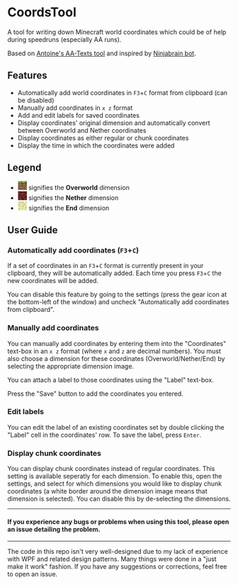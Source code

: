 # CoordsTool
A tool for writing down Minecraft world coordinates which could be of help during speedruns (especially AA runs).

Based on [Antoine's AA-Texts tool](https://github.com/Antoine-MSL/AA-Texts) and inspired by [Ninjabrain bot](https://github.com/Ninjabrain1/Ninjabrain-Bot).

## Features
* Automatically add world coordinates in `F3`+`C` format from clipboard (can be disabled)
* Manually add coordinates in `x z` format
* Add and edit labels for saved coordinates
* Display coordinates' original dimension and automatically convert between Overworld and Nether coordinates
* Display coordinates as either regular or chunk coordinates
* Display the time in which the coordinates were added

## Legend
* ![Grass block](/CoordsTool.WPF/Resources/Textures/grass-block.png) signifies the **Overworld** dimension
* ![Netherrack](/CoordsTool.WPF/Resources/Textures/netherrack.png) signifies the **Nether** dimension
* ![End stone](/CoordsTool.WPF/Resources/Textures/end-stone.png) signifies the **End** dimension

## User Guide
### Automatically add coordinates (`F3`+`C`)

If a set of coordinates in an `F3`+`C` format is currently present in your clipboard, they will be automatically added.
Each time you press `F3`+`C` the new coordinates will be added.

You can disable this feature by going to the settings (press the gear icon at the bottom-left of the window) and uncheck "Automatically add coordinates from clipboard".

### Manually add coordinates

You can manually add coordinates by entering them into the "Coordinates" text-box in an `x z` format (where `x` and `z` are decimal numbers).
You must also choose a dimension for these coordinates (Overworld/Nether/End) by selecting the appropriate dimension image.

You can attach a label to those coordinates using the "Label" text-box.

Press the "Save" button to add the coordinates you entered.

### Edit labels

You can edit the label of an existing coordinates set by double clicking the "Label" cell in the coordinates' row. To save the label, press `Enter`.

### Display chunk coordinates

You can display chunk coordinates instead of regular coordinates. This setting is available seperatly for each dimension.
To enable this, open the settings, and select for which dimensions you would like to display chunk coordinates (a white border around the dimension image means that dimension is selected).
You can disable this by de-selecting the dimensions.

---

#### If you experience any bugs or problems when using this tool, please open an issue detailing the problem.

---

The code in this repo isn't very well-designed due to my lack of experience with WPF and related design patterns.
Many things were done in a "just make it work" fashion.
If you have any suggestions or corrections, feel free to open an issue.
